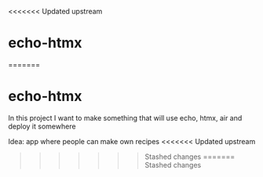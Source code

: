 <<<<<<< Updated upstream
# echo-htmx
=======
# echo-htmx

In this project I want to make something that will use echo, htmx, air and deploy it somewhere

Idea: app where people can make own recipes
<<<<<<< Updated upstream
>>>>>>> Stashed changes
=======
>>>>>>> Stashed changes
